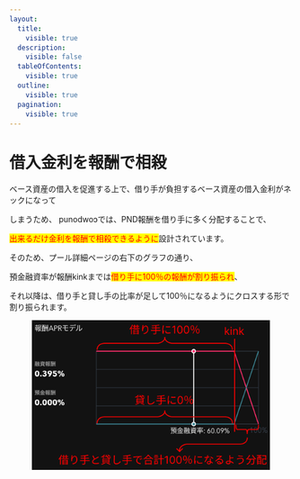 ```yaml
---
layout:
  title:
    visible: true
  description:
    visible: false
  tableOfContents:
    visible: true
  outline:
    visible: true
  pagination:
    visible: true
---
```


# 借入金利を報酬で相殺

ベース資産の借入を促進する上で、借り手が負担するベース資産の借入金利がネックになって

しまうため、 punodwoɔでは、PND報酬を借り手に多く分配することで、

<mark style="color:red;">出来るだけ金利を報酬で相殺できるように</mark>設計されています。

&#x20;そのため、プール詳細ページの右下のグラフの通り、

預金融資率が報酬kinkまでは<mark style="color:red;">借り手に100％の報酬が割り振られ</mark>、

それ以降は、借り手と貸し手の比率が足して100％になるようにクロスする形で割り振られます。

<figure><img src="../../.gitbook/assets/Group 27.png" alt=""><figcaption></figcaption></figure>
